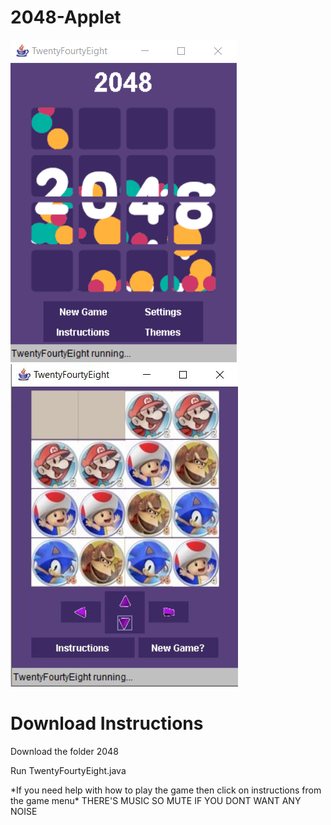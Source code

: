 # 2048-Applet
![Homescreen](homescreen.jpg?raw=true "") ![Gameplay](gameplay.JPG?raw=true "")

# Download Instructions 
Download the folder 2048
<p> </p>
Run TwentyFourtyEight.java
<p> </p>
*If you need help with how to play the game then click on instructions from the game menu*
THERE'S MUSIC SO MUTE IF YOU DONT WANT ANY NOISE
